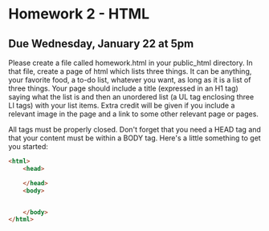 # Homework 2 - HTML

## Due Wednesday, January 22 at 5pm

Please create a file called homework.html in your public_html directory. In 
that file, create a page of html which lists three things. It can be anything, 
your favorite food, a to-do list, whatever you want, as long as it is a list of 
three things. Your page should include a title (expressed in an H1 tag) saying 
what the list is and then an unordered list (a UL tag enclosing three LI tags) 
with your list items. Extra credit will be given if you include a relevant 
image in the page and a link to some other relevant page or pages. 

All tags must be properly closed. Don't forget that you need a HEAD tag and 
that your content must be within a BODY tag. Here's a little something to get 
you started:

```html
<html>
    <head>

    </head>
    <body>


    </body>
</html>
```
